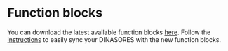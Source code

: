 # Function blocks

You can download the latest available function blocks [here](https://github.com/DIGI2-FEUP/dinasore_function_blocks). Follow the [instructions](https://github.com/DIGI2-FEUP/dinasore_function_blocks#synchronizing) to easily sync your DINASORES with the new function blocks.